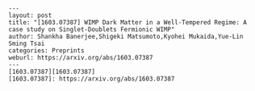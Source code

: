     ---
    layout: post
    title: "[1603.07387] WIMP Dark Matter in a Well-Tempered Regime: A case study on Singlet-Doublets Fermionic WIMP"
    author: Shankha Banerjee,Shigeki Matsumoto,Kyohei Mukaida,Yue-Lin Sming Tsai
    categories: Preprints
    weburl: https://arxiv.org/abs/1603.07387
    ---
    [1603.07387][1603.07387]
    [1603.07387]: https://arxiv.org/abs/1603.07387
